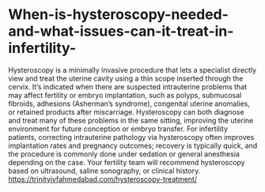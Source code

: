 # When-is-hysteroscopy-needed-and-what-issues-can-it-treat-in-infertility-

Hysteroscopy is a minimally invasive procedure that lets a specialist directly view and treat the uterine cavity using a thin scope inserted through the cervix. It’s indicated when there are suspected intrauterine problems that may affect fertility or embryo implantation, such as polyps, submucosal fibroids, adhesions (Asherman’s syndrome), congenital uterine anomalies, or retained products after miscarriage. Hysteroscopy can both diagnose and treat many of these problems in the same sitting, improving the uterine environment for future conception or embryo transfer. For infertility patients, correcting intrauterine pathology via hysteroscopy often improves implantation rates and pregnancy outcomes; recovery is typically quick, and the procedure is commonly done under sedation or general anesthesia depending on the case. Your fertility team will recommend hysteroscopy based on ultrasound, saline sonography, or clinical history.
https://trinityivfahmedabad.com/hysteroscopy-treatment/
